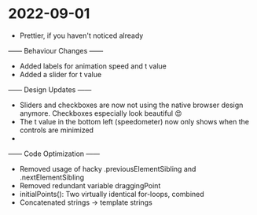 # 2022-09-01

- Prettier, if you haven't noticed already

—— Behaviour Changes ——

- Added labels for animation speed and t value
- Added a slider for t value

—— Design Updates ——

- Sliders and checkboxes are now not using the native browser design anymore. Checkboxes especially look beautiful :heart_eyes:
- The t value in the bottom left (speedometer) now only shows when the controls are minimized
-

—— Code Optimization ——

- Removed usage of hacky .previousElementSibling and .nextElementSibling
- Removed redundant variable draggingPoint
- initialPoints(): Two virtually identical for-loops, combined
- Concatenated strings -> template strings
